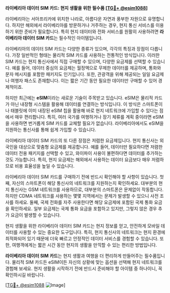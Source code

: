 **라이베리아 데이터 SIM 카드: 현지 생활을 위한 필수품 [[TG💪+ @esim1088](https://t.me/s/esim1088)]**

라이베리아는 서아프리카에 위치한 나라로, 아름다운 자연과 풍부한 자원으로 유명합니다. 하지만 해외에서 라이베리아를 방문하거나 거주하는 경우, 현지 통신 서비스를 이용하기 위한 준비가 필요합니다. 특히 현지 데이터와 전화 서비스를 원활히 사용하려면 **라이베리아 데이터 SIM 카드**는 필수적인 아이템입니다.

라이베리아의 데이터 SIM 카드는 다양한 종류가 있으며, 각각의 특징과 장점이 다릅니다. 가장 일반적인 형태는 물리적 SIM 카드를 사용하는 전통적인 방식입니다. 이러한 SIM 카드는 현지 통신사에서 직접 구매할 수 있으며, 다양한 요금제를 선택할 수 있습니다. 예를 들어, 데이터 중심의 요금제는 월정액으로 무제한 데이터를 제공하며, 통화와 문자 메시지를 포함한 패키지도 인기입니다. 또한, 관광객을 위해 제공되는 일일 요금제나 여행자 패스도 존재합니다. 이는 짧은 기간 동안 필요한 데이터만 구매할 수 있어 경제적이죠.

하지만 최근에는 **eSIM**이라는 새로운 기술이 주목받고 있습니다. eSIM은 물리적 카드가 아닌 내장형 시스템을 활용해 데이터를 연결하는 방식입니다. 이 방식은 스마트폰이나 태블릿에 이미 내장된 eSIM 칩을 활용해 바로 현지 네트워크에 가입할 수 있다는 점에서 매우 편리합니다. 특히, 여러 국가를 여행하거나 장기 체류를 계획 중이라면 eSIM을 사용하면 번거롭게 SIM 카드를 교체할 필요가 없습니다. 라이베리아에서도 eSIM을 지원하는 통신사를 통해 쉽게 가입할 수 있습니다.

라이베리아 데이터 SIM 카드의 또 다른 장점은 저렴한 요금제입니다. 현지 통신사는 외국인을 대상으로 맞춤형 요금제를 제공합니다. 예를 들어, 데이터만 필요하다면 저렴한 데이터 전용 패키지를 선택할 수 있고, 와이파이 사용이 불편하다면 데이터를 추가하는 것도 가능합니다. 특히, 현지 요금제는 해외에서 사용하는 데이터 요금보다 매우 저렴하므로 비용 효율성을 높일 수 있습니다.

라이베리아 데이터 SIM 카드를 구매하기 전에 반드시 확인해야 할 사항이 있습니다. 첫째, 자신의 스마트폰이 해당 통신사의 네트워크를 지원하는지 확인하세요. 대부분의 현지 통신사는 GSM 네트워크를 사용하므로, 대부분의 스마트폰은 문제없이 작동합니다. 하지만 CDMA 네트워크를 사용하는 몇몇 지역에서는 문제가 발생할 수 있으니 사전 조사를 하세요. 둘째, 국제 전화를 자주 사용한다면 해당 요금제에 포함된 국제 통화 요금을 확인하세요. 일부 요금제는 국제 통화 요금을 포함하고 있지만, 그렇지 않은 경우 추가 요금이 발생할 수 있습니다.

현지 생활을 위한 라이베리아 데이터 SIM 카드는 현지 정보를 얻고, 안전하게 모바일 데이터를 사용할 수 있는 중요한 도구입니다. 특히, 현지 통신사의 네트워크는 현지 환경에 최적화되어 있기 때문에 더욱 빠르고 안정적인 데이터 서비스를 경험할 수 있습니다. 또한, 여행객에게는 짧은 시간 동안 현지의 생활을 만끽할 수 있는 편리한 방법입니다.

**라이베리아 데이터 SIM 카드**는 현지 생활과 여행을 더 편리하게 만들어주는 필수품입니다. 물리적 SIM 카드든 eSIM이든 자신의 상황에 맞는 옵션을 선택해 현지 네트워크를 경험해 보세요. 현지 생활을 시작하기 전에 반드시 준비해야 할 아이템 중 하나이니, 꼭 확인하시길 바랍니다.

[[TG💪+ @esim1088](https://t.me/s/esim1088) ![Image](https://i.postimg.cc/Y0z9fWf4/image.png)]